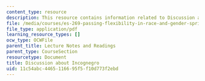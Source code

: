 ```yaml
---
content_type: resource
description: This resource contains information related to Discussion about Incognegro.
file: /media/courses/es-269-passing-flexibility-in-race-and-gender-spring-2009/11c54abc4465116695f5f10d773f2ebd_MITES_269S09_lec4_Class4.pdf
file_type: application/pdf
learning_resource_types: []
ocw_type: OCWFile
parent_title: Lecture Notes and Readings
parent_type: CourseSection
resourcetype: Document
title: Discussion about Incognegro
uid: 11c54abc-4465-1166-95f5-f10d773f2ebd
---
```


